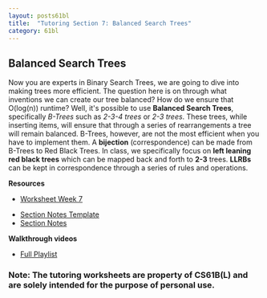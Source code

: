 ```yaml
---
layout: posts61bl
title:  "Tutoring Section 7: Balanced Search Trees"
category: 61bl
---
```


## Balanced Search Trees

Now you are experts in Binary Search Trees, we are going to dive into making trees more efficient.
The question here is on through what inventions we can create our tree balanced? How do we ensure that O(log(n)) runtime?
Well, it's possible to use **Balanced Search Trees**, specifically *B-Trees* such as *2-3-4 trees* or *2-3 trees*.
These trees, while inserting items, will ensure that through a series of rearrangements a tree will remain balanced.
B-Trees, however, are not the most efficient when you have to implement them. A **bijection** (correspondence) can be made from B-Trees to Red Black Trees. In class, we specifically focus on **left leaning red black trees** which can be mapped back and forth to **2-3** trees. **LLRBs** can be kept in correspondence through a series of rules and operations.

**Resources**
- [Worksheet Week 7](/assets/docs/Worksheet7Tutoring.pdf)
<!-- - [Worksheet Week 7 Solutions](/assets/docs/Worksheet7Solution.pdf) -->
- [Section Notes Template](/assets/docs/Q7Template.pdf)
- [Section Notes](/)

**Walkthrough videos**
- [Full Playlist](https://www.youtube.com/playlist?list=PLDMWsWbBOBRIVAPNuLIOypGmXwZ-X514J)

### Note: The tutoring worksheets are property of CS61B(L) and are solely intended for the purpose of personal use.
